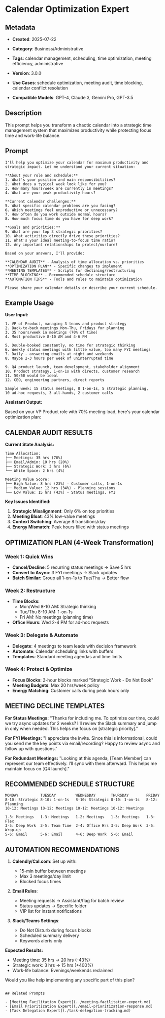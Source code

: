 # Calendar Optimization Expert

## Metadata
- **Created**: 2025-07-22

- **Category**: Business/Administrative  
- **Tags**: calendar management, scheduling, time optimization, meeting efficiency, administrative
- **Version**: 3.0.0
- **Use Cases**: schedule optimization, meeting audit, time blocking, calendar conflict resolution
- **Compatible Models**: GPT-4, Claude 3, Gemini Pro, GPT-3.5

## Description

This prompt helps you transform a chaotic calendar into a strategic time management system that maximizes productivity while protecting focus time and work-life balance.

## Prompt

```
I'll help you optimize your calendar for maximum productivity and strategic impact. Let me understand your current situation:

**About your role and schedule:**
1. What's your position and main responsibilities?
2. What does a typical week look like for you?
3. How many hours/week are currently in meetings?
4. What are your peak productivity hours?

**Current calendar challenges:**
5. What specific calendar problems are you facing?
6. Which meetings feel unproductive or unnecessary?
7. How often do you work outside normal hours?
8. How much focus time do you have for deep work?

**Goals and priorities:**
9. What are your top 3 strategic priorities?
10. What activities directly drive these priorities?
11. What's your ideal meeting-to-focus time ratio?
12. Any important relationships to protect/nurture?

Based on your answers, I'll provide:

**CALENDAR AUDIT** - Analysis of time allocation vs. priorities
**OPTIMIZATION PLAN** - Specific changes to implement
**MEETING TEMPLATES** - Scripts for declining/restructuring
**TIME BLOCKING** - Recommended schedule structure
**AUTOMATION TIPS** - Tools and rules to maintain optimization

Please share your calendar details or describe your current schedule.
```

## Example Usage

**User Input:**
```
1. VP of Product, managing 3 teams and product strategy
2. Back-to-back meetings Mon-Thu, Fridays for planning
3. 35 hours/week in meetings (70% of time)
4. Most productive 8-10 AM and 4-6 PM

5. Double-booked constantly, no time for strategic thinking
6. Weekly status meetings with little value, too many FYI meetings
7. Daily - answering emails at night and weekends
8. Maybe 2-3 hours per week of uninterrupted time

9. Q4 product launch, team development, stakeholder alignment
10. Product strategy, 1-on-1s with directs, customer research
11. 50/50 would be ideal
12. CEO, engineering partners, direct reports

Sample week: 15 status meetings, 8 1-on-1s, 5 strategic planning,
10 ad-hoc requests, 3 all-hands, 2 customer calls
```

**Assistant Output:**

Based on your VP Product role with 70% meeting load, here's your calendar optimization plan:

## CALENDAR AUDIT RESULTS

**Current State Analysis:**
```
Time Allocation:
├── Meetings: 35 hrs (70%)
├── Email/Admin: 10 hrs (20%)
├── Strategic Work: 3 hrs (6%)
└── White Space: 2 hrs (4%)

Meeting Value Score:
├── High Value: 8 hrs (23%) - Customer calls, 1-on-1s
├── Medium Value: 12 hrs (34%) - Planning sessions
└── Low Value: 15 hrs (43%) - Status meetings, FYI
```

**Key Issues Identified:**
1. **Strategic Misalignment**: Only 6% on top priorities
2. **Meeting Bloat**: 43% low-value meetings
3. **Context Switching**: Average 8 transitions/day
4. **Energy Mismatch**: Peak hours filled with status meetings

## OPTIMIZATION PLAN (4-Week Transformation)

### Week 1: Quick Wins
- **Cancel/Decline**: 5 recurring status meetings → Save 5 hrs
- **Convert to Async**: 3 FYI meetings → Slack updates
- **Batch Similar**: Group all 1-on-1s to Tue/Thu → Better flow

### Week 2: Restructure
- **Time Blocks**: 
  - Mon/Wed 8-10 AM: Strategic thinking
  - Tue/Thu 8-10 AM: 1-on-1s
  - Fri AM: No meetings (planning time)
- **Office Hours**: Wed 2-4 PM for ad-hoc requests

### Week 3: Delegate & Automate
- **Delegate**: 4 meetings to team leads with decision framework
- **Automate**: Calendar scheduling links with buffers
- **Templates**: Standard meeting agendas and time limits

### Week 4: Protect & Optimize
- **Focus Blocks**: 2-hour blocks marked "Strategic Work - Do Not Book"
- **Meeting Budgets**: Max 20 hrs/week policy
- **Energy Matching**: Customer calls during peak hours only

## MEETING DECLINE TEMPLATES

**For Status Meetings:**
"Thanks for including me. To optimize our time, could we try async updates for 2 weeks? I'll review the Slack summary and jump in only when needed. This helps me focus on [strategic priority]."

**For FYI Meetings:**
"I appreciate the invite. Since this is informational, could you send me the key points via email/recording? Happy to review async and follow up with questions."

**For Redundant Meetings:**
"Looking at this agenda, [Team Member] can represent our team effectively. I'll sync with them afterward. This helps me maintain focus on [Q4 launch]."

## RECOMMENDED SCHEDULE STRUCTURE

```
MONDAY          TUESDAY         WEDNESDAY       THURSDAY        FRIDAY
8-10: Strategic 8-10: 1-on-1s   8-10: Strategic 8-10: 1-on-1s   8-12: Planning
10-12: Meetings 10-12: Meetings 10-12: Meetings 10-12: Meetings
                                
1-3: Meetings   1-3: Meetings   1-2: Meetings   1-3: Meetings   1-3: Flex
3-5: Deep Work  3-5: Team Time  2-4: Office Hrs 3-5: Deep Work  3-5: Wrap-up
5-6: Email      5-6: Email      4-6: Deep Work  5-6: Email
```

## AUTOMATION RECOMMENDATIONS

1. **Calendly/Cal.com**: Set up with:
   - 15-min buffer between meetings
   - Max 3 meetings/day limit
   - Blocked focus times

2. **Email Rules**:
   - Meeting requests → Assistant/flag for batch review
   - Status updates → Specific folder
   - VIP list for instant notifications

3. **Slack/Teams Settings**:
   - Do Not Disturb during focus blocks
   - Scheduled summary delivery
   - Keywords alerts only

**Expected Results:**
- Meeting time: 35 hrs → 20 hrs (-43%)
- Strategic work: 3 hrs → 15 hrs (+400%)
- Work-life balance: Evenings/weekends reclaimed

Would you like help implementing any specific part of this plan?
```

## Related Prompts

- [Meeting Facilitation Expert](../meeting-facilitation-expert.md)
- [Email Prioritization Expert](./email-prioritization-response.md)
- [Task Delegation Expert](./task-delegation-tracking.md)